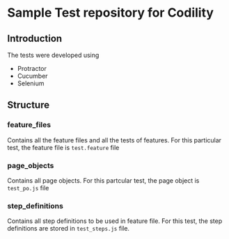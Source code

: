 # Sample Test repository for Codility

## Introduction
The tests were developed using
- Protractor
- Cucumber
- Selenium

## Structure
### feature_files
Contains all the feature files and all the tests of features. For this particular test, the feature file is `test.feature` file

### page_objects
Contains all page objects. For this partcular test, the page object is `test_po.js` file

### step_definitions
Contains all step definitions to be used in feature file. For this test, the step definitions are stored in `test_steps.js` file.

